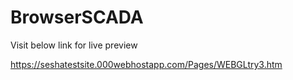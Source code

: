 # BrowserSCADA

Visit below link for live preview

https://seshatestsite.000webhostapp.com/Pages/WEBGLtry3.htm
